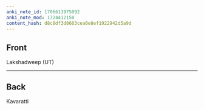 ```yaml
---
anki_note_id: 1706613975092
anki_note_mod: 1724412150
content_hash: d8c8df3d8603cea0e8ef1922942d5a9d
---
```


## Front

Lakshadweep (UT)

<hr/>

## Back

Kavaratti